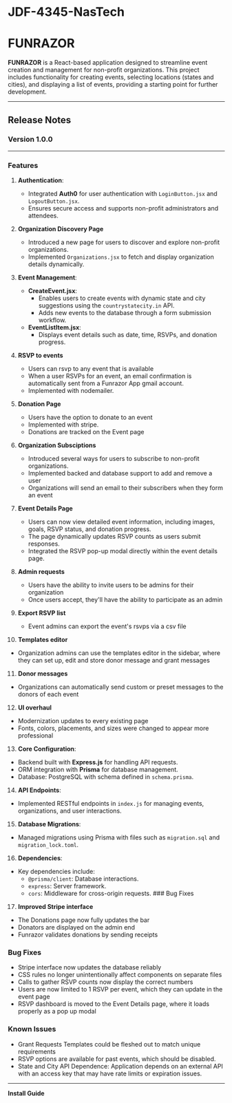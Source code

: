 # JDF-4345-NasTech

# FUNRAZOR

**FUNRAZOR** is a React-based application designed to streamline event creation and management for non-profit organizations. This project includes functionality for creating events, selecting locations (states and cities), and displaying a list of events, providing a starting point for further development.

---

## Release Notes

### Version 1.0.0
---
### Features
1. **Authentication**:
   - Integrated **Auth0** for user authentication with `LoginButton.jsx` and `LogoutButton.jsx`.
   - Ensures secure access and supports non-profit administrators and attendees.

2. **Organization Discovery Page**
   - Introduced a new page for users to discover and explore non-profit organizations.
   - Implemented `Organizations.jsx` to fetch and display organization details dynamically.

3. **Event Management**:
   - **CreateEvent.jsx**:
     - Enables users to create events with dynamic state and city suggestions using the `countrystatecity.in` API.
     - Adds new events to the database through a form submission workflow.
   - **EventListItem.jsx**:
     - Displays event details such as date, time, RSVPs, and donation progress.   

4. **RSVP to events**
   - Users can rsvp to any event that is available
   - When a user RSVPs for an event, an email confirmation is automatically sent from a Funrazor App gmail account.
   - Implemented with nodemailer.
   
5. **Donation Page**
   - Users have the option to donate to an event
   - Implemented with stripe.
   - Donations are tracked on the Event page

6. **Organization Subsciptions**
   - Introduced several ways for users to subscribe to non-profit organizations.
   - Implemented backed and database support to add and remove a user
   - Organizations will send an email to their subscribers when they form an event

7. **Event Details Page**
   - Users can now view detailed event information, including images, goals, RSVP status, and donation progress.
   - The page dynamically updates RSVP counts as users submit responses.
   - Integrated the RSVP pop-up modal directly within the event details page.

8. **Admin requests**
   - Users have the ability to invite users to be admins for their organization
   - Once users accept, they'll have the ability to participate as an admin
   
9. **Export RSVP list**
   - Event admins can export the event's rsvps via a csv file

10. **Templates editor**
   - Organization admins can use the templates editor in the sidebar, where they can set up, edit and store donor message and grant messages

11. **Donor messages**
   - Organizations can automatically send custom or preset messages to the donors of each event
   
12. **UI overhaul**
   - Modernization updates to every existing page
   - Fonts, colors, placements, and sizes were changed to appear more professional

13. **Core Configuration**:
   - Backend built with **Express.js** for handling API requests.
   - ORM integration with **Prisma** for database management.
   - Database: PostgreSQL with schema defined in `schema.prisma`.

14. **API Endpoints**:
   - Implemented RESTful endpoints in `index.js` for managing events, organizations, and user interactions.

15. **Database Migrations**:
   - Managed migrations using Prisma with files such as `migration.sql` and `migration_lock.toml`.

16. **Dependencies**:
   - Key dependencies include:
     - `@prisma/client`: Database interactions.
     - `express`: Server framework.
     - `cors`: Middleware for cross-origin requests.   ### Bug Fixes

17. **Improved Stripe interface**
   - The Donations page now fully updates the bar
   - Donators are displayed on the admin end 
   - Funrazor validates donations by sending receipts

### Bug Fixes

- Stripe interface now updates the database reliably
- CSS rules no longer unintentionally affect components on separate files
- Calls to gather RSVP counts now display the correct numbers
- Users are now limited to 1 RSVP per event, which they can update in the event page
- RSVP dashboard is moved to the Event Details page, where it loads properly as a pop up modal


### Known Issues

- Grant Requests Templates could be fleshed out to match unique requirements
- RSVP options are available for past events, which should be disabled.
- State and City API Dependence: Application depends on an external API with an access key that may have rate limits or expiration issues.

---
**Install Guide**

